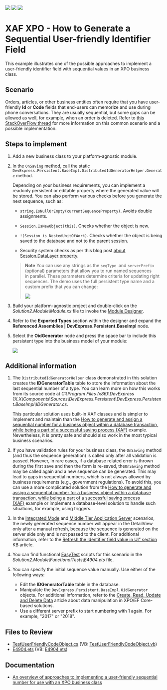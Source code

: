 <!-- default badges list -->
![](https://img.shields.io/endpoint?url=https://codecentral.devexpress.com/api/v1/VersionRange/128590649/15.2.4%2B)
[![](https://img.shields.io/badge/Open_in_DevExpress_Support_Center-FF7200?style=flat-square&logo=DevExpress&logoColor=white)](https://supportcenter.devexpress.com/ticket/details/E4904)
[![](https://img.shields.io/badge/📖_How_to_use_DevExpress_Examples-e9f6fc?style=flat-square)](https://docs.devexpress.com/GeneralInformation/403183)
<!-- default badges end -->
<!-- default file list -->

# XAF XPO - How to Generate a Sequential User-friendly Identifier Field

This example illustrates one of the possible approaches to implement a user-friendly identifier field with sequential values in an XPO business class.

## Scenario

Orders, articles, or other business entities often require that you have user-friendly **Id** or **Code** fields that end-users can memorize and use during phone conversations. They are usually sequential, but some gaps can be allowed as well, for example, when an order is deleted. Refer to <a href="http://stackoverflow.com/questions/5924499/"><u>this StackOverFlow thread</u></a> for more information on this common scenario and a possible implementation.

## Steps to implement

1. Add a new business class to your platform-agnostic module.

2. In the `OnSaving` method, call the static `DevExpress.Persistent.BaseImpl.DistributedIdGeneratorHelper.Generate` method. 

   Depending on your business requirements, you can implement a readonly persistent or editable property where the generated value will be stored. You can also perform various checks before you generate the next sequence, such as:
   
   * `string.IsNullOrEmpty(currentSequenceProperty)`. Avoids double assignments.
   
   * `Session.IsNewObject(this)`. Checks whether the object is new.
   
   * `!(Session is NestedUnitOfWork)`. Checks whether the object is being saved to the database and not to the parent session.
   
   * Security system checks as per this blog post [about Session.DataLayer property](http://dennisgaravsky.blogspot.com/2013/03/beware-of-sessiondatalayer-in-middle.html). 

   > **Note**
   > You can use any strings as the `seqType`  and `serverPrefix` (optional) parameters that allow you to run named sequences in parallel. These parameters determine criteria for updating right sequences. The demo uses the full persistent type name and a custom prefix that you can change: 
   >
   > <img src="https://raw.githubusercontent.com/DevExpress-Examples/how-to-generate-a-sequential-and-user-friendly-identifier-field-within-an-xpo-business-class-e4904/15.2.4+/media/23987c12-512c-11e7-80c0-00155d624807.png">  
   
4. Build your platform-agnostic project and double-click on the _Solution2.Module\Module.xx_ file to invoke the [Module Designer](http://documentation.devexpress.com/#Xaf/CustomDocument2828). 

5. Refer to the **Exported Types** section within the designer and expand the **Referenced Assemblies | DevExpress.Persistent.BaseImpl** node. 

6. Select the **OidGenerator** node and press the space bar to include this persistent type into the business model of your module: 
   
   <img src="https://raw.githubusercontent.com/DevExpress-Examples/how-to-generate-a-sequential-and-user-friendly-identifier-field-within-an-xpo-business-class-e4904/15.2.4+/media/ea171854-ec1c-11e5-80bf-00155d62480c.png">

## Additional information
  
1. The `DistributedIdGeneratorHelper` class demonstrated in this solution creates the **IDGeneratorTable** table to store the information about the last sequential number of a type. You can learn more on how this works from its source code at _C:\Program Files (x86)\DevExpress 1X.X\Components\Sources\DevExpress.Persistent\DevExpress.Persistent.BaseImpl\IDGenerator.cs_. 

   This particular solution uses built-in XAF classes and is simpler to implement and maintain than the [How to generate and assign a sequential number for a business object within a database transaction, while being a part of a successful saving process (XAF)](https://www.devexpress.com/Support/Center/p/E2829) example. Nevertheless, it is pretty safe and should also work in the most typical business scenarios.

2. If you have validation rules for your business class, the `OnSaving` method (and thus the sequence generation) is called only after all validation is passed. However, in rare cases, if a database related error is thrown during the first save and then the form is re-saved, the`OnSaving` method may be called again and a new sequence can be generated. This may lead to gaps in sequential numbers, which is not always allowed by business requirements (e.g., government regulations). To avoid this, you can use a more complicated solution from the [How to generate and assign a sequential number for a business object within a database transaction, while being a part of a successful saving process (XAF)](https://www.devexpress.com/Support/Center/p/E2829) example or implement a database-level solution to handle such situations, for example, using triggers. 

3. In the [Integrated Mode](https://docs.devexpress.com/eXpressAppFramework/113436/data-security-and-safety/security-system/security-tiers/2-tier-security-integrated-mode-and-ui-level) and [Middle Tier Application Server](https://docs.devexpress.com/eXpressAppFramework/113439/data-security-and-safety/security-system/security-tiers/middle-tier-security) scenarios, the newly generated sequence number will appear in the DetailView only after a manual refresh, because the sequence is generated on the server side only and is not passed to the client. For additional information, refer to the [Refresh the Identifier field value in UI" section](https://www.devexpress.com/Support/Center/p/T567184) KB article.

4. You can find functional [EasyTest](https://docs.devexpress.com/eXpressAppFramework/113211/debugging-testing-and-error-handling/functional-tests-easy-test) scripts for this scenario in the _Solution2.Module\FunctionalTests\E4904.ets_ file. 

5. You can specify the initial sequence value manually. Use either of the following ways: 
   
   * Edit the **IDGeneratorTable** table in the database.
   * Manipulate the `DevExpress.Persistent.BaseImpl.OidGenerator` objects. For additional information, refer to the [Create, Read, Update and Delete Data](https://docs.devexpress.com/eXpressAppFramework/113711/data-manipulation-and-business-logic/create-read-update-and-delete-data) article about data manipulation in XPO/EF Core-based solutions.
   * Use a different server prefix to start numbering with 1 again. For example, "2017" or "2018".

## Files to Review

* [TestUserFriendlyCodeObject.cs](./CS/Solution2.Module/BusinessObjects/TestUserFriendlyCodeObject.cs) (VB: [TestUserFriendlyCodeObject.vb](./VB/Solution2.Module/BusinessObjects/TestUserFriendlyCodeObject.vb))
* [E4904.ets](./CS/Solution2.Module/FunctionalTests/E4904.ets) (VB: [E4904.ets](./VB/Solution2.Module/FunctionalTests/E4904.ets))

## Documentation

* [An overview of approaches to implementing a user-friendly sequential number for use with an XPO business class](https://www.devexpress.com/Support/Center/p/T567184)

